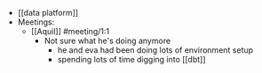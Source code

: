 - [[data platform]]
- Meetings:
	- [[Aquil]] #meeting/1:1
		- Not sure what he's doing anymore
			- he and eva had been doing lots of environment setup
			- spending lots of time digging into [[dbt]]